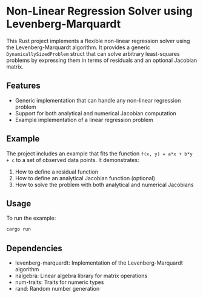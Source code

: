 # Non-Linear Regression Solver using Levenberg-Marquardt

This Rust project implements a flexible non-linear regression solver using the Levenberg-Marquardt algorithm. It provides a generic `DynamicallySizedProblem` struct that can solve arbitrary least-squares problems by expressing them in terms of residuals and an optional Jacobian matrix.

## Features

- Generic implementation that can handle any non-linear regression problem
- Support for both analytical and numerical Jacobian computation
- Example implementation of a linear regression problem

## Example

The project includes an example that fits the function `f(x, y) = a*x + b*y + c` to a set of observed data points. It demonstrates:

1. How to define a residual function
2. How to define an analytical Jacobian function (optional)
3. How to solve the problem with both analytical and numerical Jacobians

## Usage

To run the example:

```bash
cargo run
```

## Dependencies

- levenberg-marquardt: Implementation of the Levenberg-Marquardt algorithm
- nalgebra: Linear algebra library for matrix operations
- num-traits: Traits for numeric types
- rand: Random number generation
